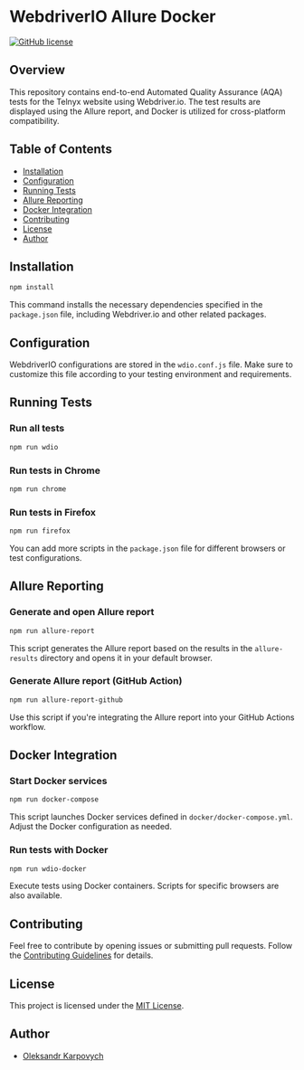 # WebdriverIO Allure Docker

[![GitHub license](https://img.shields.io/github/license/Karpovich0/wdio-docker-allure.svg)](https://github.com/Karpovich0/wdio-docker-allure/LICENSE)

## Overview

This repository contains end-to-end Automated Quality Assurance (AQA) tests for the Telnyx website using Webdriver.io. The test results are displayed using the Allure report, and Docker is utilized for cross-platform compatibility.

## Table of Contents

-   [Installation](#installation)
-   [Configuration](#configuration)
-   [Running Tests](#running-tests)
-   [Allure Reporting](#allure-reporting)
-   [Docker Integration](#docker-integration)
-   [Contributing](#contributing)
-   [License](#license)
-   [Author](#author)

## Installation

```bash
npm install
```

This command installs the necessary dependencies specified in the `package.json` file, including Webdriver.io and other related packages.

## Configuration

WebdriverIO configurations are stored in the `wdio.conf.js` file. Make sure to customize this file according to your testing environment and requirements.

## Running Tests

### Run all tests

```bash
npm run wdio
```

### Run tests in Chrome

```bash
npm run chrome
```

### Run tests in Firefox

```bash
npm run firefox
```

You can add more scripts in the `package.json` file for different browsers or test configurations.

## Allure Reporting

### Generate and open Allure report

```bash
npm run allure-report
```

This script generates the Allure report based on the results in the `allure-results` directory and opens it in your default browser.

### Generate Allure report (GitHub Action)

```bash
npm run allure-report-github
```

Use this script if you're integrating the Allure report into your GitHub Actions workflow.

## Docker Integration

### Start Docker services

```bash
npm run docker-compose
```

This script launches Docker services defined in `docker/docker-compose.yml`. Adjust the Docker configuration as needed.

### Run tests with Docker

```bash
npm run wdio-docker
```

Execute tests using Docker containers. Scripts for specific browsers are also available.

## Contributing

Feel free to contribute by opening issues or submitting pull requests. Follow the [Contributing Guidelines](CONTRIBUTING.md) for details.

## License

This project is licensed under the [MIT License](LICENSE).

## Author

-   [Oleksandr Karpovych](https://github.com/Karpovich0)
